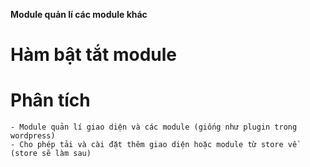**Module quản lí các module khác**
# Hàm bật tắt module
# Phân tích
	- Module quản lí giao diện và các module (giống như plugin trong wordpress)
	- Cho phép tải và cài đặt thêm giao diện hoặc module từ store về (store sẽ làm sau)